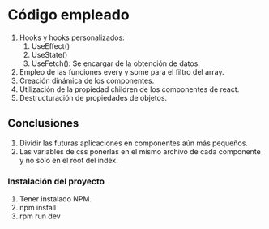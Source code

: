 # Código empleado

1. Hooks y hooks personalizados:  
   1. UseEffect()
   2. UseState()
   3. UseFetch(): Se encargar de la obtención de datos.
2. Empleo de las funciones every y some para el filtro del array.
3. Creación dinámica de los componentes.
4. Utilización de la propiedad children de los componentes de react.
5. Destructuración de propiedades de objetos.  

## Conclusiones

1. Dividir las futuras aplicaciones en componentes aún más pequeños.
2. Las variables de css ponerlas en el mismo archivo de cada componente y no solo en el root del index.

### Instalación del proyecto  
1. Tener instalado NPM.
2. npm install
3. rpm run dev
